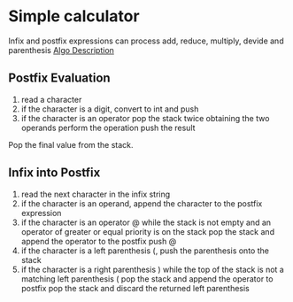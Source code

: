 # Simple calculator

Infix and postfix expressions
can process add, reduce, multiply, devide and parenthesis
[Algo Description](https://web.stonehill.edu/compsci/CS104/Stuff/Infix%20and%20%20postfix%20expressions.pdf)

## Postfix Evaluation
 1. read a character
 2. if the character is a digit, convert to int and push
 3. if the character is an operator
	pop the stack twice obtaining the two operands
	perform the operation
	push the result

Pop the final value from the stack.

## Infix into Postfix
1. read the next character in the infix string
2. if the character is an operand, append the character to the postfix expression
3. if the character is an operator @
	while the stack is not empty and an operator of greater or equal priority is on the stack
	pop the stack and append the operator to the postfix
	push @
4. if the character is a left parenthesis (, 
	push the parenthesis onto the stack
5. if the character is a right parenthesis )
	while the top of the stack is not a matching left parenthesis (
	pop the stack and append the operator to postfix
pop the stack and discard the returned left parenthesis 
